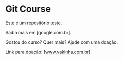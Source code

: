 # Git Course

Este é um repositório teste.

Saiba mais em [google.com.br].

Gostou do curso? Quer mais? Ajude com uma doação.

Link para doação: [www.vakinha.com.br].

